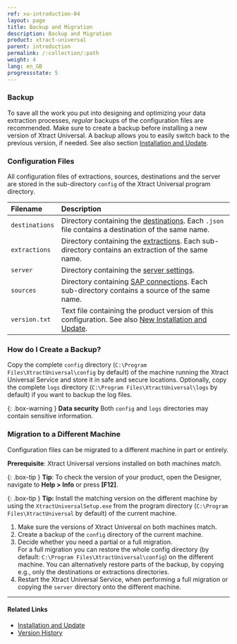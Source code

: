 ```yaml
---
ref: xu-introduction-04
layout: page
title: Backup and Migration
description: Backup and Migration
product: xtract-universal
parent: introduction
permalink: /:collection/:path
weight: 4
lang: en_GB
progressstate: 5
---
```


<!-- TOOD Better structure needed for explaining versions, backward compatiblity, etc. -->

### Backup
To save all the work you put into designing and optimizing your data extraction processes, *regular* backups of the configuration files are recommended.
Make sure to create a backup before installing a new version of Xtract Universal.
A backup allows you to easily switch back to the previous version, if needed. See also section [Installation and Update](./installation-and-update).

### Configuration Files
All configuration files of extractions, sources, destinations and the server are stored in the sub-directory `config` of the Xtract Universal program directory. 

|Filename      | Description                                                                                                                                                 |
|:-------------|:-------------------------------------------------------------------------------------------------------------------------------------------------------------|
|`destinations`|Directory containing the [destinations](../xu-destinations). Each `.json` file contains a destination of the same name.                                       |
|`extractions` |Directory containing the [extractions](../getting-started-xu/define-a-table-extraction). Each sub-directory contains an extraction of the same name.          |
|`server`      |Directory containing the [server settings](../server/server-settings).                                                                                        |
|`sources`     |Directory containing [SAP connections](./sap-connection). Each sub-directory contains a source of the same name.                                              |
|`version.txt` |Text file containing the product version of this configuration. See also [New Installation and Update](./installation-and-update#new-installation-and-update).|

### How do I Create a Backup?
Copy the complete `config` directory (`C:\Program Files\XtractUniversal\config` by default) of the machine running the Xtract Universal Service and store it in safe and secure locations.
Optionally, copy the complete `logs` directory (`C:\Program Files\XtractUniversal\logs` by default) if you want to backup the log files.

{: .box-warning }
**Data security** Both `config` and `logs` directories may contain sensitive information.


<!-- TODO How to restore a backup-->
<!-- TODO explain how to enable version control by using git, mercurial, svn, etc. in the config dir -->

### Migration to a Different Machine
Configuration files can be migrated to a different machine in part or entirely.
<!-- TODO explain typical scenarios, e. g. from test to prod, replacing a machine entirely -->

**Prerequisite**: Xtract Universal versions installed on both machines match.

{: .box-tip }
**Tip**: To check the version of your product, open the Designer, navigate to **Help > Info** or press **[F12]**.

{: .box-tip }
**Tip:** Install the matching version on the different machine by using the `XtractUniversalSetup.exe` from the program directory (`C:\Program Files\XtractUniversal` by default) of the current machine.

<!-- TODO why so many differnt visual styles (prerequisite, tips, and step 1) all refering to matching versions? -->
1. Make sure the versions of Xtract Universal on both machines match.
2. Create a backup of the `config` directory of the current machine.
3. Decide whether you need a partial or a full migration. <br> 
For a full migration you can restore the whole config directory (by default: `C:\Program Files\XtractUniversal\config`) on the different machine.
You can alternatively restore parts of the backup, by copying e.g., only the destinations or extractions directories.
4. Restart the Xtract Universal Service, when performing a full migration or copying the `server` directory onto the different machine.

****
#### Related Links
- [Installation and Update](./installation-and-update)
- [Version History](https://kb.theobald-software.com/version-history/xtract-universal-version-history)